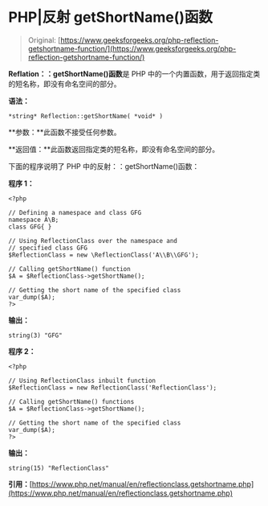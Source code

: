 # PHP|反射 getShortName()函数

> Original: [https://www.geeksforgeeks.org/php-reflection-getshortname-function/](https://www.geeksforgeeks.org/php-reflection-getshortname-function/)

**Reflation：：getShortName()函数**是 PHP 中的一个内置函数，用于返回指定类的短名称，即没有命名空间的部分。

**语法：**

```
*string* Reflection::getShortName( *void* )
```

**参数：**此函数不接受任何参数。

**返回值：**此函数返回指定类的短名称，即没有命名空间的部分。

下面的程序说明了 PHP 中的反射：：getShortName()函数：

**程序 1：**

```
<?php

// Defining a namespace and class GFG
namespace A\B;
class GFG{ } 

// Using ReflectionClass over the namespace and
// specified class GFG
$ReflectionClass = new \ReflectionClass('A\\B\\GFG');

// Calling getShortName() function 
$A = $ReflectionClass->getShortName();

// Getting the short name of the specified class
var_dump($A);
?>
```

**输出：**

```
string(3) "GFG"

```

**程序 2：**

```
<?php

// Using ReflectionClass inbuilt function
$ReflectionClass = new ReflectionClass('ReflectionClass');

// Calling getShortName() functions
$A = $ReflectionClass->getShortName();

// Getting the short name of the specified class
var_dump($A);
?>
```

**输出：**

```
string(15) "ReflectionClass"

```

**引用：**[https://www.php.net/manual/en/reflectionclass.getshortname.php](https://www.php.net/manual/en/reflectionclass.getshortname.php)